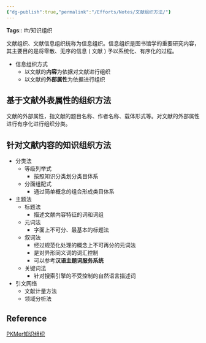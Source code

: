 ```yaml
---
{"dg-publish":true,"permalink":"/Efforts/Notes/文献组织方法/"}
---
```



**Tags**:: #t/知识组织

文献组织、文献信息组织统称为信息组织。信息组织是图书馆学的重要研究内容，其主要目的是将零散、无序的信息 ( 文献 ) 予以系统化、有序化的过程。

- 信息组织方式
	- 以文献的**内容**为依据对文献进行组织
	- 以文献的**外部属性**为依据进行组织

## 基于文献外表属性的组织方法

文献的外部属性，指文献的题目名称、作者名称、载体形式等。对文献的外部属性进行有序化进行组织分类。

## 针对文献内容的知识组织方法

- 分类法
	- 等级列举式
		- 按照知识分类划分类目体系
	- 分面组配式
		- 通过简单概念的组合形成类目体系
- 主题法
	- 标题法
		- 描述文献内容特征的词和词组
	- 元词法
		- 字面上不可分、最基本的标题法
	- 叙词法
		- 经过规范化处理的概念上不可再分的元词法
		- 是对异形同义词的词汇控制
		- 可以参考**汉语主题词服务系统**
	- 关键词法
		- 针对搜索引擎的不受控制的自然语言描述词
- 引文网络
	- 文献计量方法
	- 领域分析法

## Reference

[PKMer知识组织](https://pkmer.cn/Pkmer-Docs/02-%E7%9F%A5%E8%AF%86%E7%AE%A1%E7%90%86%E5%9F%BA%E7%A1%80/%E7%9F%A5%E8%AF%86%E7%BB%84%E7%BB%87/%E7%9F%A5%E8%AF%86%E7%BB%84%E7%BB%87/)
